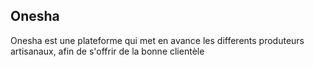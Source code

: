 ## Onesha

<p> Onesha est une plateforme qui met en avance les differents produteurs artisanaux, afin de s'offrir de la bonne clientèle</p>